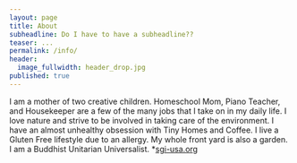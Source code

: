 ```yaml
---
layout: page
title: About
subheadline: Do I have to have a subheadline??
teaser: ...
permalink: /info/
header:
  image_fullwidth: header_drop.jpg
published: true
---
```

I am a mother of two creative children. Homeschool Mom, Piano Teacher, and Housekeeper are a few of the many jobs that I take on in my daily life.  I love nature and strive to be involved in taking care of the environment.  I have an almost unhealthy obsession with Tiny Homes and Coffee.  I live a Gluten Free lifestyle due to an allergy. My whole front yard is also a garden.  I am a Buddhist Unitarian Universalist.  *[sgi-usa.org](sgi-usa.org)
